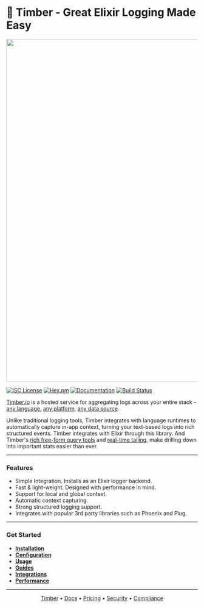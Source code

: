 # 🌲 Timber - Great Elixir Logging Made Easy

<p align="center">
  <a href="https://timber.io" target="_blank" align="center">
    <img src="https://res.cloudinary.com/timber/image/upload/v1552328675/banner.jpg" width="900">
  </a>
  <br>
</p>

[![ISC License](https://img.shields.io/badge/license-ISC-ff69b4.svg)](LICENSE.md)
[![Hex.pm](https://img.shields.io/hexpm/v/timber.svg?maxAge=18000=plastic)](https://hex.pm/packages/timber)
[![Documentation](https://img.shields.io/badge/hexdocs-latest-blue.svg)](https://hexdocs.pm/timber/index.html)
[![Build Status](https://travis-ci.org/timberio/timber-elixir.svg?branch=master)](https://travis-ci.org/timberio/timber-elixir)

[Timber.io](https://timber.io) is a hosted service for aggregating logs across your entire stack -
[any language](https://docs.timber.io/setup/languages),
[any platform](https://docs.timber.io/setup/platforms),
[any data source](https://docs.timber.io/setup/log_forwarders).

Unlike traditional logging tools, Timber integrates with language runtimes to automatically
capture in-app context, turning your text-based logs into rich structured events.
Timber integrates with Elixir through this library. And Timber's
[rich free-form query tools](https://docs-new.timber.io/usage/live-tailing#query-syntax) and
[real-time tailing](https://docs-new.timber.io/usage/live-tailing), make drilling down into
important stats easier than ever.

---

### Features

* Simple Integration. Installs as an Elixir logger backend.
* Fast & light-weight. Designed with performance in mind.
* Support for local and global context.
* Automatic context capturing.
* Strong structured logging support.
* Integrates with popular 3rd party libraries such as Phoenix and Plug.

---

### Get Started

* **[Installation](https://docs.timber.io/setup/languages/elixir#installation)**
* **[Configuration](https://docs.timber.io/setup/languages/elixir#configuration)**
* **[Usage](https://docs.timber.io/setup/languages/elixir#usage)**
* **[Guides](https://docs.timber.io/setup/languages/elixir#guides)**
* **[Integrations](https://docs.timber.io/setup/languages/elixir/integrations)**
* **[Performance](https://docs.timber.io/setup/languages/elixir#performance)**

---

<p align="center">
<a href="https://timber.io">Timber</a> &bull;
<a href="https://docs.timber.io">Docs</a> &bull;
<a href="https://timber.io/pricing">Pricing</a> &bull;
<a href="https://timber.io/terms">Security</a> &bull;
<a href="https://timber.io/privacy">Compliance</a>
</p>